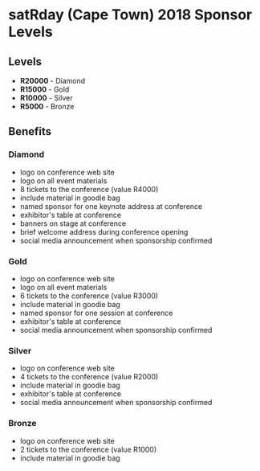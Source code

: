 # satRday (Cape Town) 2018 Sponsor Levels

## Levels

- **R20000** - Diamond
- **R15000** - Gold
- **R10000** - Silver
- **R5000** - Bronze

## Benefits

### Diamond

- logo on conference web site
- logo on all event materials
- 8 tickets to the conference (value R4000)
- include material in goodie bag
- named sponsor for one keynote address at conference
- exhibitor's table at conference
- banners on stage at conference
- brief welcome address during conference opening
- social media announcement when sponsorship confirmed

### Gold

- logo on conference web site
- logo on all event materials
- 6 tickets to the conference (value R3000)
- include material in goodie bag
- named sponsor for one session at conference
- exhibitor's table at conference
- social media announcement when sponsorship confirmed

### Silver

- logo on conference web site
- 4 tickets to the conference (value R2000)
- include material in goodie bag
- exhibitor's table at conference
- social media announcement when sponsorship confirmed

### Bronze

- logo on conference web site
- 2 tickets to the conference (value R1000)
- include material in goodie bag
